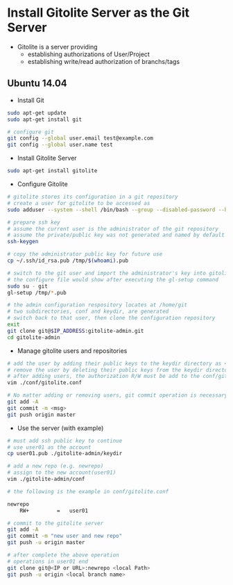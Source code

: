 # Install Gitolite Server as the Git Server

* Gitolite is a server providing 
	* establishing authorizations of User/Project
	* establishing write/read authorization of branchs/tags

<script type="text/javascript" src="../js/general.js"></script>

## Ubuntu 14.04

* Install Git

```bash
sudo apt-get update
sudo apt-get install git

# configure git 
git config --global user.email test@example.com
git config --global user.name test
``` 

* Install Gitolite Server

```bash
sudo apt-get install gitolite
```

* Configure Gitolite

```bash
# gitolite stores its configuration in a git repository
# create a user for gitolite to be accessed as
sudo adduser --system --shell /bin/bash --group --disabled-password --home /home/git git

# prepare ssh key
# assume the current user is the administrator of the git repository
# assume the private/public key was not generated and named by default
ssh-keygen

# copy the administrator public key for future use
cp ~/.ssh/id_rsa.pub /tmp/$(whoami).pub

# switch to the git user and import the administrator's key into gitolite
# the configure file would show after executing the gl-setup command
sudo su - git
gl-setup /tmp/*.pub

# the admin configuration respository locates at /home/git
# two subdirectories, conf and keydir, are generated
# switch back to that user, then clone the configuration repository
exit
git clone git@$IP_ADDRESS:gitolite-admin.git
cd gitolite-admin
```

* Manage gitolite users and repositories

```bash
# add the user by adding their public keys to the keydir directory as <desired_name>.pub
# remove the user by deleting their public keys from the keydir directory
# after adding users, the authorization R/W must be add to the conf/gitolite.conf
vim ./conf/gitolite.conf

# No matter adding or removing users, git commit operation is necessary
git add -A
git commit -m <msg>
git push origin master
```

* Use the server (with example)

```bash
# must add ssh public key to continue
# use user01 as the account
cp user01.pub ./gitolite-admin/keydir

# add a new repo (e.g. newrepo)
# assign to the new account(user01)
vim ./gitolite-admin/conf

# the following is the example in conf/gitolite.conf

newrepo
    RW+         =   user01

# commit to the gitolite server
git add -A
git commit -m "new user and new repo"
git push -u origin master

# after complete the above operation
# operations in user01 end
git clone git@<IP or URL>:newrepo <local Path>
git push -u origin <local branch name>
```